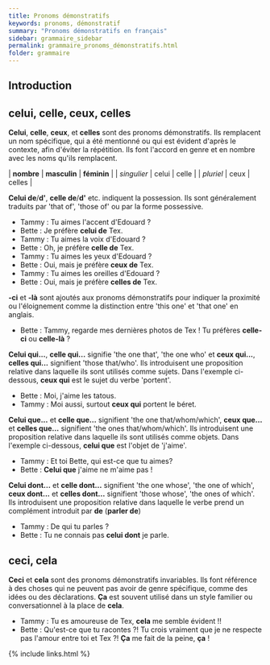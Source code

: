 ```yaml
---
title: Pronoms démonstratifs
keywords: pronoms, démonstratif
summary: "Pronoms démonstratifs en français"
sidebar: grammaire_sidebar
permalink: grammaire_pronoms_démonstratifs.html
folder: grammaire
---
```


## Introduction

## celui, celle, ceux, celles

**Celui**, **celle**, **ceux**, et **celles** sont des pronoms démonstratifs. Ils remplacent un nom spécifique, qui a été mentionné ou qui est évident d'après le contexte, afin d'éviter la répétition. Ils font l'accord en genre et en nombre avec les noms qu'ils remplacent.

| **nombre** | **masculin** | **féminin** |
| *singulier* | celui | celle |
| *pluriel* | ceux | celles |

**Celui de**/**d'**, **celle de**/**d'** etc. indiquent la possession. Ils sont généralement traduits par 'that of', 'those of' ou par la forme possessive.

* Tammy : Tu aimes l'accent d'Edouard ?
* Bette : Je préfère **celui de** Tex.
* Tammy : Tu aimes la voix d'Edouard ?
* Bette : Oh, je préfère **celle de** Tex.
* Tammy : Tu aimes les yeux d'Edouard ?
* Bette : Oui, mais je préfère **ceux de** Tex.
* Tammy : Tu aimes les oreilles d'Edouard ?
* Bette : Oui, mais je préfère **celles de** Tex.


**-ci** et **-là** sont ajoutés aux pronoms démonstratifs pour indiquer la proximité ou l'éloignement comme la distinction entre 'this one' et 'that one' en anglais.

* Bette : Tammy, regarde mes dernières photos de Tex ! Tu préfères **celle-ci** ou **celle-là** ?

**Celui qui...**, **celle qui...** signifie 'the one that', 'the one who' et **ceux qui...**, **celles qui...** signifient 'those that/who'. Ils introduisent une proposition relative dans laquelle ils sont utilisés comme sujets. Dans l'exemple ci-dessous, **ceux qui** est le sujet du verbe 'portent'.

* Bette : Moi, j'aime les tatous.
* Tammy : Moi aussi, surtout **ceux qui** portent le béret.

**Celui que...** et **celle que...** signifient 'the one that/whom/which', **ceux que...** et **celles que...** signifient 'the ones that/whom/which'. Ils introduisent une proposition relative dans laquelle ils sont utilisés comme objets. Dans l'exemple ci-dessous, **celui que** est l'objet de 'j'aime'.

* Tammy : Et toi Bette, qui est-ce que tu aimes?
* Bette : **Celui que** j'aime ne m'aime pas !

**Celui dont...** et **celle dont...** signifient 'the one whose', 'the one of which', **ceux dont...** et **celles dont...** signifient 'those whose', 'the ones of which'. Ils introduisent une proposition relative dans laquelle le verbe prend un complément introduit par **de** (**parler de**)

* Tammy : De qui tu parles ?
* Bette : Tu ne connais pas **celui dont** je parle.

## ceci, cela

**Ceci** et **cela** sont des pronoms démonstratifs invariables. Ils font référence à des choses qui ne peuvent pas avoir de genre spécifique, comme des idées ou des déclarations. **Ça** est souvent utilisé dans un style familier ou conversationnel à la place de **cela**.

* Tammy : Tu es amoureuse de Tex, **cela** me semble évident !!
* Bette : Qu'est-ce que tu racontes ?! Tu crois vraiment que je ne respecte pas l'amour entre toi et Tex ?! **Ça** me fait de la peine, **ça** !

{% include links.html %}
